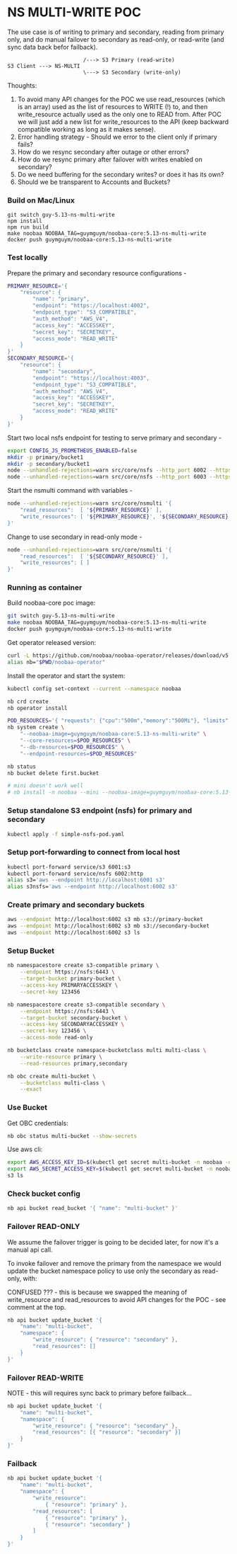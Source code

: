 # NS MULTI-WRITE POC

The use case is of writing to primary and secondary, reading from primary only, and do manual failover to secondary as read-only, or read-write (and sync data back befor failback).

```
                        /---> S3 Primary (read-write)
S3 Client ---> NS-MULTI
                        \---> S3 Secondary (write-only)
```

Thoughts:
1. To avoid many API changes for the POC we use read_resources (which is an array) used as the list of resources to WRITE (!) to, and then write_resource actually used as the only one to READ from. After POC we will just add a new list for write_resources to the API (keep backward compatible working as long as it makes sense). 
2. Error handling strategy - Should we error to the client only if primary fails?
4. How do we resync secondary after outage or other errors? 
5. How do we resync primary after failover with writes enabled on secondary?
6. Do we need buffering for the secondary writes? or does it has its own?
7. Should we be transparent to Accounts and Buckets?

### Build on Mac/Linux

```
git switch guy-5.13-ns-multi-write
npm install
npm run build
make noobaa NOOBAA_TAG=guymguym/noobaa-core:5.13-ns-multi-write
docker push guymguym/noobaa-core:5.13-ns-multi-write
```

### Test locally

Prepare the primary and secondary resource configurations -
```sh
PRIMARY_RESOURCE='{
	"resource": {
		"name": "primary",
		"endpoint": "https://localhost:4002",
		"endpoint_type": "S3_COMPATIBLE",
		"auth_method": "AWS_V4",
		"access_key": "ACCESSKEY",
		"secret_key": "SECRETKEY",
		"access_mode": "READ_WRITE"
	}
}'
SECONDARY_RESOURCE='{
	"resource": {
		"name": "secondary",
		"endpoint": "https://localhost:4003",
		"endpoint_type": "S3_COMPATIBLE",
		"auth_method": "AWS_V4",
		"access_key": "ACCESSKEY",
		"secret_key": "SECRETKEY",
		"access_mode": "READ_WRITE"
	}
}'
```

Start two local nsfs endpoint for testing to serve primary and secondary -
```sh
export CONFIG_JS_PROMETHEUS_ENABLED=false
mkdir -p primary/bucket1
mkdir -p secondary/bucket1
node --unhandled-rejections=warn src/core/nsfs --http_port 6002 --https_port 4002 primary
node --unhandled-rejections=warn src/core/nsfs --http_port 6003 --https_port 4003 secondary
```

Start the nsmulti command with variables -
```sh
node --unhandled-rejections=warn src/core/nsmulti '{
	"read_resources":  [ '${PRIMARY_RESOURCE}' ],
	"write_resources": [ '${PRIMARY_RESOURCE}', '${SECONDARY_RESOURCE}' ]
}'
```

Change to use secondary in read-only mode -
```sh
node --unhandled-rejections=warn src/core/nsmulti '{
	"read_resources":  [ '${SECONDARY_RESOURCE}' ],
	"write_resources": [ ]
}'
```


### Running as container

Build noobaa-core poc image:

```sh
git switch guy-5.13-ns-multi-write
make noobaa NOOBAA_TAG=guymguym/noobaa-core:5.13-ns-multi-write
docker push guymguym/noobaa-core:5.13-ns-multi-write
```

Get operator released version:

```sh
curl -L https://github.com/noobaa/noobaa-operator/releases/download/v5.12.4/noobaa-operator-v5.12.4-darwin-arm64.tar.gz | tar xvz noobaa-operator
alias nb="$PWD/noobaa-operator"
```

Install the operator and start the system:

```sh
kubectl config set-context --current --namespace noobaa

nb crd create
nb operator install

POD_RESOURCES='{ "requests": {"cpu":"500m","memory":"500Mi"}, "limits": {"cpu":"2","memory":"2Gi"} }'
nb system create \
    "--noobaa-image=guymguym/noobaa-core:5.13-ns-multi-write" \
    "--core-resources=$POD_RESOURCES" \
    "--db-resources=$POD_RESOURCES" \
    "--endpoint-resources=$POD_RESOURCES"

nb status
nb bucket delete first.bucket

# mini doesn't work well
# nb install -n noobaa --mini --noobaa-image=guymguym/noobaa-core:5.13-ns-multi-write
```

### Setup standalone S3 endpoint (nsfs) for primary and secondary

```sh
kubectl apply -f simple-nsfs-pod.yaml
```


### Setup port-forwarding to connect from local host

```sh
kubectl port-forward service/s3 6001:s3
kubectl port-forward service/nsfs 6002:http
alias s3='aws --endpoint http://localhost:6001 s3'
alias s3nsfs='aws --endpoint http://localhost:6002 s3'
```

### Create primary and secondary buckets

```sh
aws --endpoint http://localhost:6002 s3 mb s3://primary-bucket
aws --endpoint http://localhost:6002 s3 mb s3://secondary-bucket
aws --endpoint http://localhost:6002 s3 ls
```

### Setup Bucket

```sh
nb namespacestore create s3-compatible primary \
	--endpoint https://nsfs:6443 \
	--target-bucket primary-bucket \
	--access-key PRIMARYACCESSKEY \
	--secret-key 123456

nb namespacestore create s3-compatible secondary \
	--endpoint https://nsfs:6443 \
	--target-bucket secondary-bucket \
	--access-key SECONDARYACCESSKEY \
	--secret-key 123456 \
    --access-mode read-only

nb bucketclass create namespace-bucketclass multi multi-class \
	--write-resource primary \
	--read-resources primary,secondary

nb obc create multi-bucket \
	--bucketclass multi-class \
	--exact
```

### Use Bucket

Get OBC credentials:

```sh
nb obc status multi-bucket --show-secrets
```

Use aws cli:

```sh
export AWS_ACCESS_KEY_ID=$(kubectl get secret multi-bucket -n noobaa -o json | jq -r '.data.AWS_ACCESS_KEY_ID|@base64d')
export AWS_SECRET_ACCESS_KEY=$(kubectl get secret multi-bucket -n noobaa -o json | jq -r '.data.AWS_SECRET_ACCESS_KEY|@base64d')
s3 ls
```

### Check bucket config

```sh
nb api bucket read_bucket '{ "name": "multi-bucket" }'
```

### Failover READ-ONLY

We assume the failover trigger is going to be decided later, for now it's a manual api call.

To invoke failover and remove the primary from the namespace we would update the bucket namespace policy to use only the secondary as read-only, with:

CONFUSED ??? - this is because we swapped the meaning of write_resource and read_resources to avoid API changes for the POC - see comment at the top.

```sh
nb api bucket update_bucket '{
	"name": "multi-bucket",
	"namespace": {
		"write_resource": { "resource": "secondary" },
		"read_resources": []
	}
}'
```

### Failover READ-WRITE

NOTE - this will requires sync back to primary before failback...

```sh
nb api bucket update_bucket '{
	"name": "multi-bucket",
	"namespace": {
		"write_resource": { "resource": "secondary" },
		"read_resources": [{ "resource": "secondary" }]
	}
}'
```

### Failback

```sh
nb api bucket update_bucket '{
	"name": "multi-bucket",
	"namespace": {
		"write_resource": 
			{ "resource": "primary" },
		"read_resources": [
			{ "resource": "primary" },
			{ "resource": "secondary" }
		]
	}
}'
```
